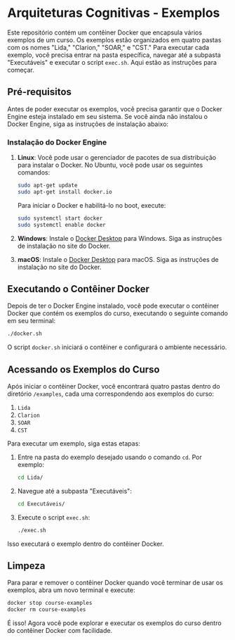 # Arquiteturas Cognitivas - Exemplos

Este repositório contém um contêiner Docker que encapsula vários exemplos de um curso. Os exemplos estão organizados em quatro pastas com os nomes "Lida," "Clarion," "SOAR," e "CST." Para executar cada exemplo, você precisa entrar na pasta específica, navegar até a subpasta "Executáveis" e executar o script `exec.sh`. Aqui estão as instruções para começar.

## Pré-requisitos

Antes de poder executar os exemplos, você precisa garantir que o Docker Engine esteja instalado em seu sistema. Se você ainda não instalou o Docker Engine, siga as instruções de instalação abaixo:

### Instalação do Docker Engine

1. **Linux**: Você pode usar o gerenciador de pacotes de sua distribuição para instalar o Docker. No Ubuntu, você pode usar os seguintes comandos:

   ```bash
   sudo apt-get update
   sudo apt-get install docker.io
   ```

   Para iniciar o Docker e habilitá-lo no boot, execute:

   ```bash
   sudo systemctl start docker
   sudo systemctl enable docker
   ```

2. **Windows**: Instale o [Docker Desktop](https://www.docker.com/products/docker-desktop) para Windows. Siga as instruções de instalação no site do Docker.

3. **macOS**: Instale o [Docker Desktop](https://www.docker.com/products/docker-desktop) para macOS. Siga as instruções de instalação no site do Docker.

## Executando o Contêiner Docker

Depois de ter o Docker Engine instalado, você pode executar o contêiner Docker que contém os exemplos do curso, executando o seguinte comando em seu terminal:

```bash
./docker.sh
```

O script `docker.sh` iniciará o contêiner e configurará o ambiente necessário.

## Acessando os Exemplos do Curso

Após iniciar o contêiner Docker, você encontrará quatro pastas dentro do diretório `/examples`, cada uma correspondendo aos exemplos do curso:

1. `Lida`
2. `Clarion`
3. `SOAR`
4. `CST`

Para executar um exemplo, siga estas etapas:

1. Entre na pasta do exemplo desejado usando o comando `cd`. Por exemplo:

   ```bash
   cd Lida/
   ```

2. Navegue até a subpasta "Executáveis":

   ```bash
   cd Executáveis/
   ```

3. Execute o script `exec.sh`:

   ```bash
   ./exec.sh
   ```

Isso executará o exemplo dentro do contêiner Docker.

## Limpeza

Para parar e remover o contêiner Docker quando você terminar de usar os exemplos, abra um novo terminal e execute:

```bash
docker stop course-examples
docker rm course-examples
```

É isso! Agora você pode explorar e executar os exemplos do curso dentro do contêiner Docker com facilidade.
